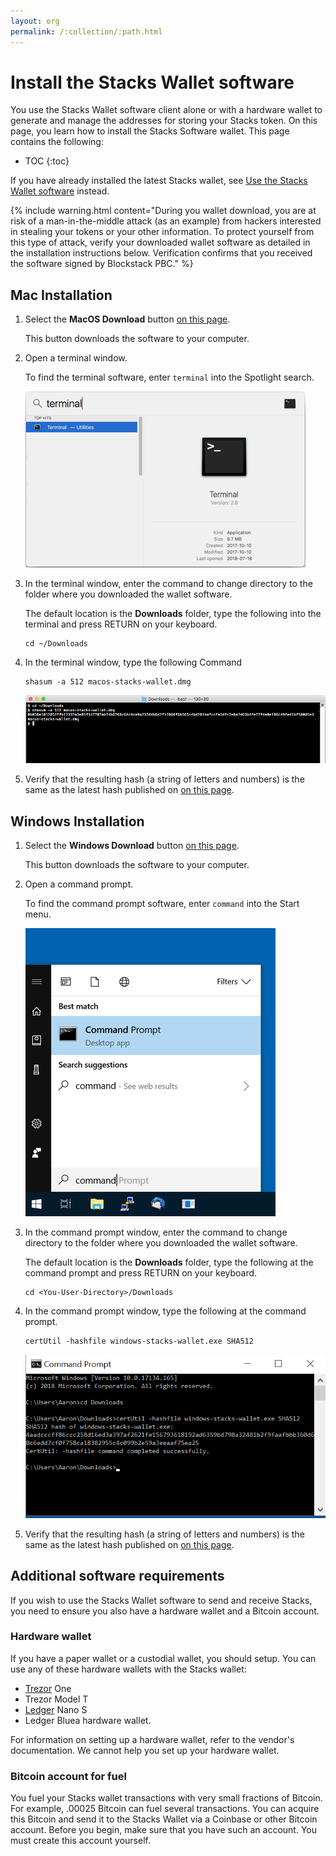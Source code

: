 ```yaml
---
layout: org
permalink: /:collection/:path.html
---
```

# Install the Stacks Wallet software


You use the Stacks Wallet software client alone or with a hardware wallet to
generate and manage the addresses for storing your Stacks token. On this page,
you learn how to install the Stacks Software wallet. This page contains the
following:

* TOC
{:toc}

If you have already installed the latest Stacks wallet, see [Use the Stacks
Wallet software](wallet-use.html) instead.


{% include warning.html content="During you wallet download, you are at risk of
a man-in-the-middle attack (as an example) from hackers interested in stealing
your tokens or your other information.  To protect yourself from this type of
attack, verify your downloaded wallet software as detailed in the installation
instructions below. Verification confirms that you received the software signed
by Blockstack PBC." %}


## Mac Installation

1. Select the **MacOS Download** button <a href="https://blockstack.org/wallet/" target="\_blank">on this page</a>.

   This button downloads the software to your computer.

2. Open a terminal window.

   To find the terminal software, enter `terminal` into the Spotlight search.

   ![](images/mac-terminal.png)

3. In the terminal window, enter the command to change directory to the folder where you downloaded the wallet software.

   The default location is the **Downloads** folder, type the following into the terminal and press RETURN on your keyboard.

   ```
   cd ~/Downloads
   ```

4. In the terminal window, type the following Command

    ```
    shasum -a 512 macos-stacks-wallet.dmg
    ```

    ![](images/mac-shasum.png)

5. Verify that the resulting hash (a string of letters and numbers) is the same as the latest hash published on <a href="https://blockstack.org/wallet/" target="\_blank">on this page</a>.



## Windows Installation

1. Select the **Windows Download** button <a href="https://blockstack.org/wallet/" target="\_blank">on this page</a>.

   This button downloads the software to your computer.

2. Open a command prompt.

   To find the command prompt software, enter `command` into the Start menu.

   ![](images/windows-cmd.png)

3. In the command prompt window, enter the command to change directory to the folder where you downloaded the wallet software.

   The default location is the **Downloads** folder, type the following at the command prompt and press RETURN on your keyboard.

   ```
   cd <You-User-Directory>/Downloads
   ```

4. In the command prompt window, type the following at the command prompt.

    ```
    certUtil -hashfile windows-stacks-wallet.exe SHA512
    ```

    ![](images/windows-certutil.png)

5. Verify that the resulting hash (a string of letters and numbers) is the same as the latest hash published on <a href="https://blockstack.org/wallet/" target="\_blank">on this page</a>.

## Additional software requirements

If you wish to use the Stacks Wallet software to send and receive Stacks, you
need to ensure you also have a hardware wallet and a Bitcoin account.

### Hardware wallet

If you have a paper wallet or a custodial wallet, you should setup. You can use
any of these hardware wallets with the Stacks wallet:

* <a href="https://trezor.io/" target="\_blank">Trezor</a> One
* Trezor Model T
* <a href="https://www.ledger.com/" target="\_blank">Ledger</a> Nano S
* Ledger Bluea hardware wallet.

For information on setting up a hardware wallet, refer to the vendor's
documentation. We cannot help you set up your hardware wallet.


### Bitcoin account for fuel

You fuel your Stacks wallet transactions with very small fractions of Bitcoin.
For example, .00025 Bitcoin can fuel several transactions. You can acquire this
Bitcoin and send it to the Stacks Wallet via a Coinbase or other Bitcoin
account. Before you begin, make sure that you have such an account. You must
create this account yourself.
